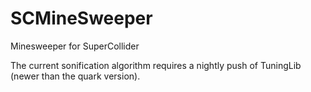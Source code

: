 # SCMineSweeper

Minesweeper for SuperCollider

The current sonification algorithm requires a nightly push of TuningLib (newer than the quark version). 
